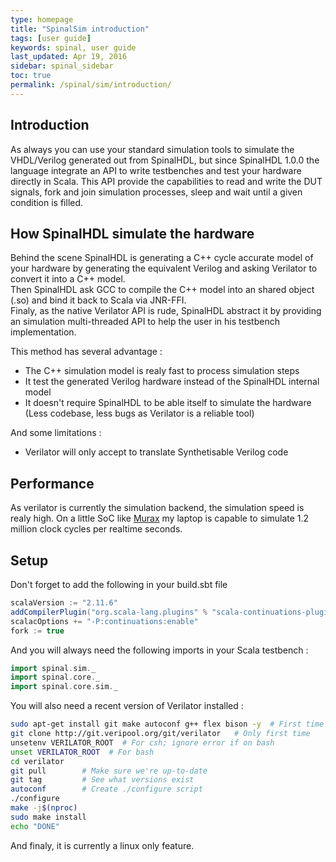```yaml
---
type: homepage
title: "SpinalSim introduction"
tags: [user guide]
keywords: spinal, user guide
last_updated: Apr 19, 2016
sidebar: spinal_sidebar
toc: true
permalink: /spinal/sim/introduction/
---
```


## Introduction

As always you can use your standard simulation tools to simulate the VHDL/Verilog generated out from SpinalHDL, but since SpinalHDL 1.0.0 the language integrate an API to write testbenches and test your hardware directly in Scala. This API provide the capabilities to read and write the DUT signals, fork and join simulation processes, sleep and wait until a given condition is filled.

## How SpinalHDL simulate the hardware

Behind the scene SpinalHDL is generating a C++ cycle accurate model of your hardware by generating the equivalent Verilog and asking Verilator to convert it into a C++ model. <br>
Then SpinalHDL ask GCC to compile the C++ model into an shared object (.so) and bind it back to Scala via JNR-FFI. <br>
Finaly, as the native Verilator API is rude, SpinalHDL abstract it by providing an simulation multi-threaded API to help the user in his testbench implementation.

This method has several advantage :

- The C++ simulation model is realy fast to process simulation steps
- It test the generated Verilog hardware instead of the SpinalHDL internal model
- It doesn't require SpinalHDL to be able itself to simulate the hardware (Less codebase, less bugs as Verilator is a reliable tool)

And some limitations :

- Verilator will only accept to translate Synthetisable Verilog code

## Performance

As verilator is currently the simulation backend, the simulation speed is realy high. On a little SoC like [Murax](https://github.com/SpinalHDL/VexRiscv#murax-soc) my laptop is capable to simulate 1.2 million clock cycles per realtime seconds.

## Setup

Don't forget to add the following in your build.sbt file

```scala
scalaVersion := "2.11.6"
addCompilerPlugin("org.scala-lang.plugins" % "scala-continuations-plugin_2.11.6" % "1.0.2")
scalacOptions += "-P:continuations:enable"
fork := true
```

And you will always need the following imports in your Scala testbench :

```scala
import spinal.sim._
import spinal.core._
import spinal.core.sim._
```

You will also need a recent version of Verilator installed :

```sh
sudo apt-get install git make autoconf g++ flex bison -y  # First time prerequisites
git clone http://git.veripool.org/git/verilator   # Only first time
unsetenv VERILATOR_ROOT  # For csh; ignore error if on bash
unset VERILATOR_ROOT  # For bash
cd verilator
git pull        # Make sure we're up-to-date
git tag         # See what versions exist
autoconf        # Create ./configure script
./configure
make -j$(nproc)
sudo make install
echo "DONE"
```

And finaly, it is currently a linux only feature.
